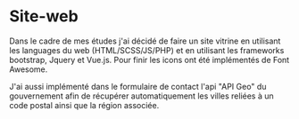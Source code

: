 # Site-web

Dans le cadre de mes études j'ai décidé de faire un site vitrine en utilisant les languages du web (HTML/SCSS/JS/PHP) et en utilisant les frameworks bootstrap, Jquery et Vue.js. Pour finir les icons ont été implémentés de Font Awesome.


J'ai aussi implémenté dans le formulaire de contact l'api "API Geo" du gouvernement afin de récupérer automatiquement les villes reliées à un code postal ainsi que la région associée.
